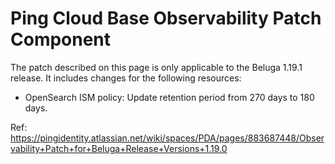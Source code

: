 # Ping Cloud Base Observability Patch Component

The patch described on this page is only applicable to the Beluga 1.19.1 release. It includes changes for the following resources:

* OpenSearch ISM policy: Update retention period from 270 days to 180 days.

Ref: https://pingidentity.atlassian.net/wiki/spaces/PDA/pages/883687448/Observability+Patch+for+Beluga+Release+Versions+1.19.0


